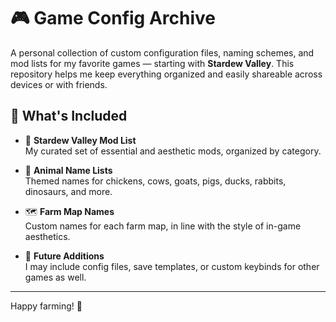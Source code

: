 # 🎮 Game Config Archive

A personal collection of custom configuration files, naming schemes, and mod lists for my favorite games — starting with **Stardew Valley**. This repository helps me keep everything organized and easily shareable across devices or with friends.

## 🧾 What's Included

- 🌾 **Stardew Valley Mod List**  
  My curated set of essential and aesthetic mods, organized by category.

- 🐔 **Animal Name Lists**  
  Themed names for chickens, cows, goats, pigs, ducks, rabbits, dinosaurs, and more.

- 🗺️ **Farm Map Names**  
  Custom names for each farm map, in line with the style of in-game aesthetics.

- 🔧 **Future Additions**  
  I may include config files, save templates, or custom keybinds for other games as well.

---

Happy farming! 🌱
